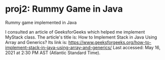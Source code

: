 # proj2: Rummy Game in Java

Rummy game implemented in Java

I consulted an article of GeeksforGeeks which helped me implement MyStack class.
The article's title is: How to Implement Stack in Java Using Array and Generics?
Its link is: https://www.geeksforgeeks.org/how-to-implement-stack-in-java-using-array-and-generics/
Last accessed: May 16, 2021 at 2:30 PM AST (Atlantic Standard Time).
